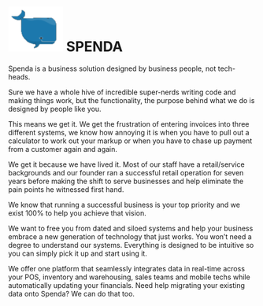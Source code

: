 # ![SPENDA](Images/bluewhale_t.PNG "Synk'd Registration") SPENDA 

Spenda is a business solution designed by business people, not tech-heads.

Sure we have a whole hive of incredible super-nerds writing code and making things work, but the functionality, the purpose behind what we do is designed by people like you.

This means we get it. We get the frustration of entering invoices into three different systems, we know how annoying it is when you have to pull out a calculator to work out your markup or when you have to chase up payment from a customer again and again.

We get it because we have lived it. Most of our staff have a retail/service backgrounds and our founder ran a successful retail operation for seven years before making the shift to serve businesses and help eliminate the pain points he witnessed first hand.

We know that running a successful business is your top priority and we exist 100% to help you achieve that vision.

We want to free you from dated and siloed systems and help your business embrace a new generation of technology that just works. You won’t need a degree to understand our systems. Everything is designed to be intuitive so you can simply pick it up and start using it.

We offer one platform that seamlessly integrates data in real-time across your POS, inventory and warehousing, sales teams and mobile techs while automatically updating your financials. Need help migrating your existing data onto Spenda? We can do that too.
